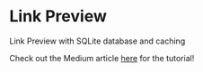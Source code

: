 # Link Preview
Link Preview with SQLite database and caching

Check out the Medium article [here](https://medium.com/@spencerporter2/bytesize-performant-storage-with-flask-react-2d6d362ec13e) for the tutorial!
